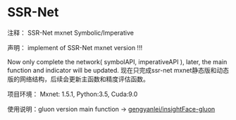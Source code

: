 # SSR-Net
注释：
SSR-Net mxnet Symbolic/Imperative

声明：
implement of SSR-Net mxnet version !!!

Now only complete the network( symbolAPI, imperativeAPI ), later, the main function and indicator will be updated.
现在只完成ssr-net mxnet静态版和动态版的网络结构，后续会更新主函数和精度评估函数。

项目环境：
Mxnet: 1.5.1, Python:3.5, Cuda:9.0

使用说明：gluon version main function -> [gengyanlei/insightFace-gluon](https://github.com/gengyanlei/insightFace-gluon)

